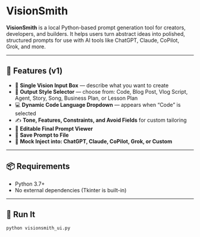 # VisionSmith

**VisionSmith** is a local Python-based prompt generation tool for creators, developers, and builders. It helps users turn abstract ideas into polished, structured prompts for use with AI tools like ChatGPT, Claude, CoPilot, Grok, and more.

---

## 🎯 Features (v1)
- 🧠 **Single Vision Input Box** — describe what you want to create
- 🎨 **Output Style Selector** — choose from: Code, Blog Post, Vlog Script, Agent, Story, Song, Business Plan, or Lesson Plan
- 💻 **Dynamic Code Language Dropdown** — appears when “Code” is selected
- ✍️ **Tone, Features, Constraints, and Avoid Fields** for custom tailoring
- 📝 **Editable Final Prompt Viewer**
- 💾 **Save Prompt to File**
- 🚀 **Mock Inject into: ChatGPT, Claude, CoPilot, Grok, or Custom**

---

## 📦 Requirements
- Python 3.7+
- No external dependencies (Tkinter is built-in)

---

## 🚀 Run It
```bash
python visionsmith_ui.py
